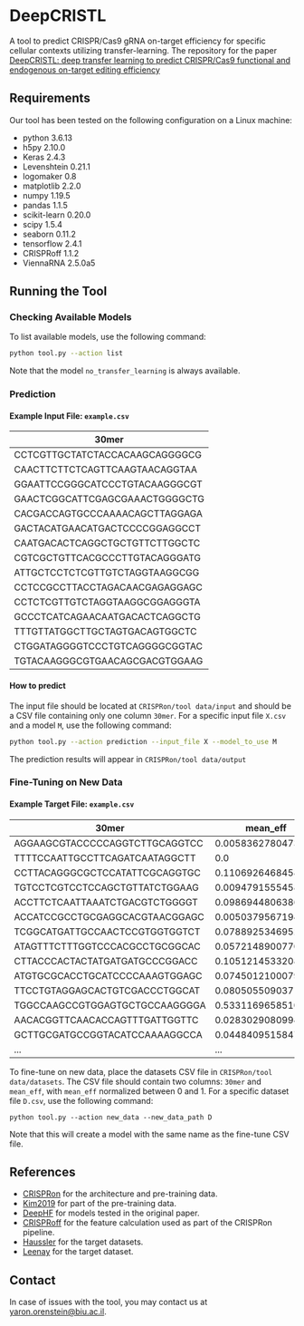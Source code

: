 
# DeepCRISTL

A tool to predict CRISPR/Cas9 gRNA on-target efficiency for specific cellular contexts utilizing transfer-learning. The repository for the paper [DeepCRISTL: deep transfer learning to predict CRISPR/Cas9 functional and endogenous on-target editing efficiency](https://academic.oup.com/bioinformatics/article/38/Supplement_1/i161/6617528)

## Requirements

Our tool has been tested on the following configuration on a Linux machine:
 - python 3.6.13
 - h5py 2.10.0
 - Keras 2.4.3
 - Levenshtein 0.21.1
 - logomaker 0.8
 - matplotlib 2.2.0
 - numpy 1.19.5
 - pandas 1.1.5
 - scikit-learn 0.20.0
 - scipy 1.5.4
 - seaborn 0.11.2
 - tensorflow 2.4.1
 - CRISPRoff 1.1.2
 - ViennaRNA 2.5.0a5
 



## Running the Tool

### Checking Available Models
To list available models, use the following command:
```sh
python tool.py --action list
```
Note that the model `no_transfer_learning` is always available.

### Prediction
#### Example Input File: `example.csv`

| 30mer                         |
|--------------------------------|
|CCTCGTTGCTATCTACCACAAGCAGGGGCG|
|CAACTTCTTCTCAGTTCAAGTAACAGGTAA|
|GGAATTCCGGGCATCCCTGTACAAGGGCGT|
|GAACTCGGCATTCGAGCGAAACTGGGGCTG|
|CACGACCAGTGCCCAAAACAGCTTAGGAGA|
|GACTACATGAACATGACTCCCCGGAGGCCT|
|CAATGACACTCAGGCTGCTGTTCTTGGCTC|
|CGTCGCTGTTCACGCCCTTGTACAGGGATG|
|ATTGCTCCTCTCGTTGTCTAGGTAAGGCGG|
|CCTCCGCCTTACCTAGACAACGAGAGGAGC|
|CCTCTCGTTGTCTAGGTAAGGCGGAGGGTA|
|GCCCTCATCAGAACAATGACACTCAGGCTG|
|TTTGTTATGGCTTGCTAGTGACAGTGGCTC|
|CTGGATAGGGGTCCCTGTCAGGGGCGGTAC|
|TGTACAAGGGCGTGAACAGCGACGTGGAAG|


#### How to predict
The input file should be located at `CRISPRon/tool data/input` and should be a CSV file containing only one column `30mer`. For a specific input file `X.csv` and a model `M`, use the following command:

```sh
python tool.py --action prediction --input_file X --model_to_use M
```

The prediction results will appear in `CRISPRon/tool data/output`

### Fine-Tuning on New Data
#### Example Target File: `example.csv`

| 30mer                        | mean_eff          |
|------------------------------|-------------------|
| AGGAAGCGTACCCCCAGGTCTTGCAGGTCC | 0.0058362780473332 |
| TTTTCCAATTGCCTTCAGATCAATAGGCTT | 0.0               |
| CCTTACAGGGCGCTCCATATTCGCAGGTGC | 0.1106926468458475 |
| TGTCCTCGTCCTCCAGCTGTTATCTGGAAG | 0.0094791555458701 |
| ACCTTCTCAATTAAATCTGACGTCTGGGGT | 0.0986944806386289 |
| ACCATCCGCCTGCGAGGCACGTAACGGAGC | 0.0050379567194411 |
| TCGGCATGATTGCCAACTCCGTGGTGGTCT | 0.0788925346952764 |
| ATAGTTTCTTTGGTCCCACGCCTGCGGCAC | 0.057214890077075  |
| CTTACCCACTACTATGATGATGCCCGGACC | 0.1051214533208349 |
| ATGTGCGCACCTGCATCCCCAAAGTGGAGC | 0.0745012100079162 |
| TTCCTGTAGGAGCACTGTCGACCCTGGCAT | 0.0805055090371068 |
| TGGCCAAGCCGTGGAGTGCTGCCAAGGGGA | 0.5331169658510118 |
| AACACGGTTCAACACCAGTTTGATTGGTTC | 0.0283029080994734 |
| GCTTGCGATGCCGGTACATCCAAAAGGCCA | 0.0448409515847471 |
| ... | ...

To fine-tune on new data, place the datasets CSV file in `CRISPRon/tool data/datasets`. The CSV file should contain two columns: `30mer` and `mean_eff`, with `mean_eff` normalized between 0 and 1. For a specific dataset file `D.csv`, use the following command:

`python tool.py --action new_data --new_data_path D`

Note that this will create a model with the same name as the fine-tune CSV file.



## References

 - [CRISPRon](https://www.nature.com/articles/s41467-021-23576-0) for the architecture and pre-training data.
 - [Kim2019](https://www.science.org/doi/10.1126/sciadv.aax9249) for part of the pre-training data.
 - [DeepHF](https://www.nature.com/articles/s41467-019-12281-8) for models tested in the original paper.
 - [CRISPRoff](https://bulldogjob.com/news/449-how-to-write-a-good-readme-for-your-github-project) for the feature calculation used as part of the CRISPRon pipeline.
  - [Haussler](https://link.springer.com/article/10.1186/s13059-016-1012-2) for the target datasets.
- [Leenay](https://www.nature.com/articles/s41587-019-0203-2) for the target dataset.


## Contact
In case of issues with the tool, you may contact us at yaron.orenstein@biu.ac.il.